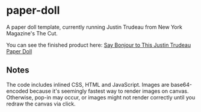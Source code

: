 # paper-doll
A paper doll template, currently running Justin Trudeau from New York Magazine's The Cut.

You can see the finished product here: [Say Bonjour to This Justin Trudeau Paper Doll](http://nymag.com/thecut/2015/11/say-bonjour-justin-trudeau-paper-doll.html)

## Notes
The code includes inlined CSS, HTML and JavaScript. Images are base64-encoded because it's seemingly fastest way to render images on canvas. Otherwise, pop-in may occur, or images might not render correctly until you redraw the canvas via click.
